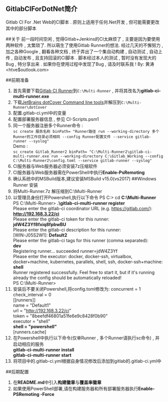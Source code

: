 ## GitlabCIForDotNet简介
Gitlab CI For .Net Web的CI脚本 . 原则上适用于任何.Net开发 , 但可能需要更改其中的部分脚本

##关于
  前一段时间空闲 , 觉得Gitlab+Jenkins的CI太麻烦了 , 主要是因为要使用两种软件 , 太繁琐了. 所以萌生了使用Gitlab Runner的想法. 经过几天的不懈努力 , 加之各种Google , 翻看各种文档 , 终于弄出了一个集自动构建 , 自动测试 , 自动上传 , 自动发布 , 且支持回滚的CI脚本 . 脚本经过本人的测试 , 暂时没有发现大的Bug , 特分享出来 . 如果你在使用过程中发现了Bug , 请及时联系我 !
  By: 黄涛<htve$outlook.com>

##前期准备
1. 首先需要下载[Gitlab CI Runner](https://gitlab-ci-multi-runner-downloads.s3.amazonaws.com/latest/binaries/gitlab-ci-multi-runner-windows-amd64.exe)到`C:\Multi-Runner` , 并将其改名为**gitlab-ci-multi-runner.exe**
2. 下载[JetBrains dotCover Command line tools](https://www.jetbrains.com/dotcover/download/#section=commandline "JetBrains dotCover Command line tools")并解压到`C:\Multi-Runner\dotCover`  
3. 配置.gitlab-ci.yml中的变量 
4. 配置部署服务器信息 , 参见 CI-Scripts.psm1 
5. 同一个服务器注册多个Runner命令 :  
`sc create 服务名称 binPath= "Runner路径 run --working-directory 多个Runner的工作目录必须相同 --config Runner配置文件 --service gitlab-runner --syslog"`  
  Demo :  
`sc create Gitlab_Runner2 binPath= "C:\Multi-Runner2\gitlab-ci-multi-runner.exe run --working-directory C:\Gitlab_Working --config C:\Multi-Runner2\config.toml --service gitlab-runner --syslog"`  
6. CI服务器与Web服务器必须安装7z压缩软件
7. CI服务器与Web服务器需在PowerShell中执行**Enable-PsRemoting**
8. 确认系统中的MSBuild版本,建议安装MSBuild v15.0(vs2017)
##Windows Runner 安装
1. 将Multi-Runner.7z 解压缩到C:\Multi-Runner
2. 以管理员身份打开Powershell,执行以下命令
    PS C:\> cd **C:\Multi-Runner**  
    PS C:\Multi-Runner> **.\gitlab-ci-multi-runner register**  
    Please enter the gitlab-ci coordinator URL (e.g. https://gitlab.com/):  
    **http://192.168.3.22/ci**  
    Please enter the gitlab-ci token for this runner:  
    **jdW4Z3Yf8fxiq8fpbwBU**  
    Please enter the gitlab-ci description for this runner:  
    \[WIN-J05S2W1\]: **Default2**  
    Please enter the gitlab-ci tags for this runner (comma separated):  
    **dev**  
    Registering runner... succeeded runner=jdW4Z3Yf  
    Please enter the executor: docker, docker-ssh, virtualbox, docker+machine, kubernetes, parallels, shell, ssh, docker-ssh+machine:  
    **shell**  
    Runner registered successfully. Feel free to start it, but if it's running already the config should be automatically reloaded!  
    PS C:\Multi-Runner>  
3. 安装后不要关闭Powershell,将config.toml修改为:
    concurrent = 1  
    check_interval = 0  
    [[runners]]  
      name = "Default1"  
      url = "http://192.168.3.22/ci"  
      token = "8beefdf46801a51fe6e9c8428f0b90"  
      executor = "shell"  
      **shell = "powershell"**  
      [runners.cache]  
4. 在Powershell中执行以下命令(仅单Runner , 多个Runner请执行sc命令) , 并启动相应的服务  
    **gitlab-ci-multi-runner install**  
    **gitlab-ci-multi-runner start**
5. 将项目中的.gitlab-ci.yml根据自身情况修改后添加到gitlab的.gitlab-ci.yml中

##后期配置
1. 在**README.md**中引入**构建徽章**与**覆盖率徽章**
2. 如果使用PowerShell部署,请在构建服务器和所有部署服务器执行**Enable-PSRemoting -Force**